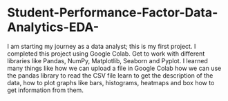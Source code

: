 # Student-Performance-Factor-Data-Analytics-EDA-
I am starting my journey as a data analyst; this is my first project. 
I completed this project using Google Colab.
Get to work with different libraries like Pandas, NumPy, Matplotlib, Seaborn and Pyplot.
I learned many things like how we can upload a file in Google Colab how we can use the pandas library to read the CSV file learn to get the description of the data, how to plot graphs like bars, histograms, heatmaps and box  how to get information from them.
